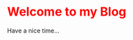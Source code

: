 <html>
  <head>
    <meta charset="UTF-8"/>
  </head>
  <body>
    <div>
      <h1 style="color: red;">Welcome to my Blog</h1>
      <p>Have a nice time...</p>
    </div>
  </body>
</html>


